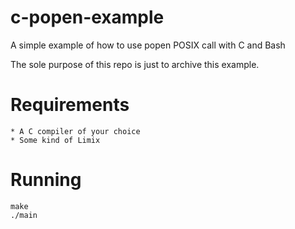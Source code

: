 # c-popen-example
A simple example of how to use popen POSIX call with C and Bash

The sole purpose of this repo is just to archive this example.

# Requirements
    * A C compiler of your choice
    * Some kind of Limix

# Running

    make
    ./main

